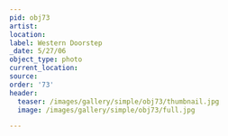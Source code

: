```yaml
---
pid: obj73
artist:
location:
label: Western Doorstep
_date: 5/27/06
object_type: photo
current_location:
source:
order: '73'
header:
  teaser: /images/gallery/simple/obj73/thumbnail.jpg
  image: /images/gallery/simple/obj73/full.jpg

---
```

